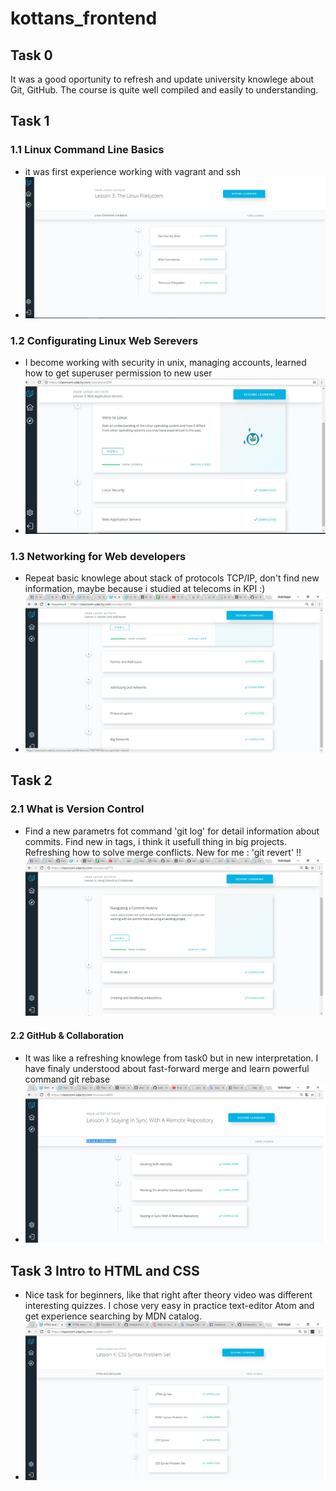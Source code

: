 # kottans_frontend
## Task 0
 It was a good oportunity to refresh and update university knowlege about Git, GitHub. The course is quite well compiled and easily to understanding.

## Task 1
### 1.1 Linux Command Line Basics
 - it was first experience working with vagrant and ssh
 - ![Screenshot](https://github.com/yfedyai/kottans_frontend/blob/15ba08911476783390fc8a9f0443f0d5afa68a38/task_1/1.Linux%20Command%20Line%20Basics.JPG)
### 1.2 Configurating Linux Web Serevers
- I become working with security in unix, managing accounts, learned how to get superuser permission to new user
- ![Screenshot](https://github.com/yfedyai/kottans_frontend/blob/15ba08911476783390fc8a9f0443f0d5afa68a38/task_1/2.%20Configuring%20Linux%20web%20servers.JPG)
### 1.3 Networking for Web developers
- Repeat basic knowlege about stack of protocols TCP/IP, don't find new information, maybe because i studied at telecoms in KPI :)
- ![Screenshot](https://github.com/yfedyai/kottans_frontend/blob/master/task_1/3.Networking%20for%20Web%20developers.bmp)
## Task 2
### 2.1	What is Version Control
- Find a new parametrs fot command 'git log'  for detail information about commits. Find new in tags, i think it usefull thing in big projects. Refreshing how to solve merge conflicts.
New for me : 'git revert' !!
![Screenshot](https://github.com/yfedyai/kottans_frontend/blob/master/task_2/1.What%20is%20Version%20Control.bmp)
#### 2.2 GitHub & Collaboration
- It was like a refreshing knowlege from task0 but in new interpretation. I have finaly understood about fast-forward merge and learn powerful command git rebase
- ![Screenshot](https://github.com/yfedyai/kottans_frontend/blob/master/task_2/2.GitHub%20%26%20Collaboration.bmp)
## Task 3 Intro to HTML and CSS
- Nice task for beginners, like that right after theory video was different interesting quizzes. I chose very easy in practice text-editor Atom and get experience searching by MDN catalog.
- ![Screenshot](https://github.com/yfedyai/kottans_frontend/blob/master/task_3/Intro%20to%20HTML%20%26%20CSS.jpg)
